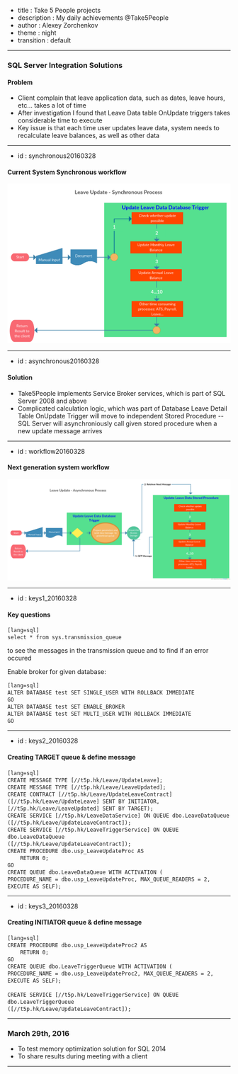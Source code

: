 - title : Take 5 People projects
- description : My daily achievements @Take5People
- author : Alexey Zorchenkov
- theme : night
- transition : default

***

### SQL Server Integration Solutions

#### Problem

- Client complain that leave application data, such as dates, leave hours, etc... takes a lot of time
- After investigation I found that Leave Data table OnUpdate triggers takes considerable time to execute
- Key issue is that each time user updates leave data, system needs to recalculate leave balances, as well as other data

---
- id : synchronous20160328

#### Current System Synchronous workflow

![Synchronous](../../images/synchronous.png)

---
- id : asynchronous20160328

#### Solution

- Take5People implements Service Broker services, which is part of SQL Server 2008 and above
- Complicated calculation logic, which was part of Database Leave Detail Table OnUpdate Trigger will move to independent Stored Procedure
-- SQL Server will asynchroniously call given stored procedure when a new update message arrives


---
- id : workflow20160328

#### Next generation system workflow

![Asynchronous](../../images/asynchronous.png)

---
- id : keys1_20160328

#### Key questions

	[lang=sql]
	select * from sys.transmission_queue 

to see the messages in the transmission queue and to find if an error occured

Enable broker for given database:

	[lang=sql]
	ALTER DATABASE test SET SINGLE_USER WITH ROLLBACK IMMEDIATE
	GO
	ALTER DATABASE test SET ENABLE_BROKER
	ALTER DATABASE test SET MULTI_USER WITH ROLLBACK IMMEDIATE
	GO

---
- id : keys2_20160328

#### Creating TARGET queue & define message

	[lang=sql]
	CREATE MESSAGE TYPE [//t5p.hk/Leave/UpdateLeave];
	CREATE MESSAGE TYPE [//t5p.hk/Leave/LeaveUpdated];
	CREATE CONTRACT [//t5p.hk/Leave/UpdateLeaveContract]
	([//t5p.hk/Leave/UpdateLeave] SENT BY INITIATOR,
	[//t5p.hk/Leave/LeaveUpdated] SENT BY TARGET);
	CREATE SERVICE [//t5p.hk/LeaveDataService] ON QUEUE dbo.LeaveDataQueue
	([//t5p.hk/Leave/UpdateLeaveContract]);
	CREATE SERVICE [//t5p.hk/LeaveTriggerService] ON QUEUE dbo.LeaveDataQueue
	([//t5p.hk/Leave/UpdateLeaveContract]);	
	CREATE PROCEDURE dbo.usp_LeaveUpdateProc AS
		RETURN 0;
	GO	
	CREATE QUEUE dbo.LeaveDataQueue WITH ACTIVATION (
	PROCEDURE_NAME = dbo.usp_LeaveUpdateProc, MAX_QUEUE_READERS = 2,
	EXECUTE AS SELF);

---
- id : keys3_20160328

#### Creating INITIATOR queue & define message

	[lang=sql]
	CREATE PROCEDURE dbo.usp_LeaveUpdateProc2 AS
		RETURN 0;
	GO	
	CREATE QUEUE dbo.LeaveTriggerQueue WITH ACTIVATION (
	PROCEDURE_NAME = dbo.usp_LeaveUpdateProc2, MAX_QUEUE_READERS = 2,
	EXECUTE AS SELF);

	CREATE SERVICE [//t5p.hk/LeaveTriggerService] ON QUEUE dbo.LeaveTriggerQueue
	([//t5p.hk/Leave/UpdateLeaveContract]);		

***

### March 29th, 2016

- To test memory optimization solution for SQL 2014
- To share results during meeting with a client

***
